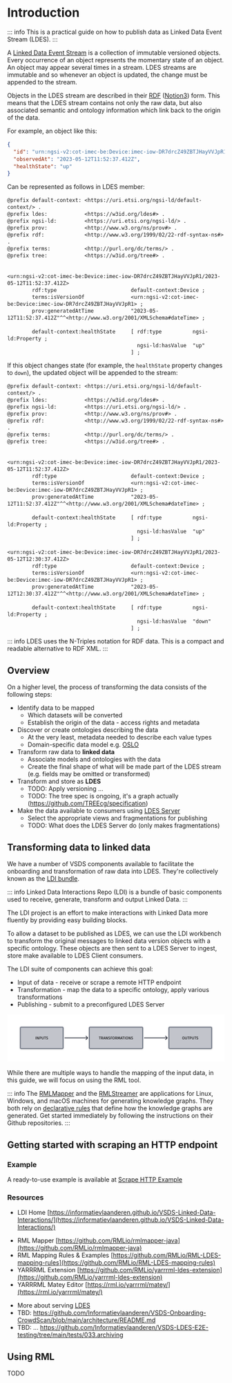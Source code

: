 # Introduction

::: info
This is a practical guide on how to publish data as Linked Data Event Stream (LDES).
:::

A [Linked Data Event Stream](https://semiceu.github.io/LinkedDataEventStreams/) is a collection of immutable versioned objects. Every occurrence of an object represents the momentary state of an object. An object may appear several times in a stream. LDES streams are immutable and so whenever an object is updated, the change must be appended to the stream.

Objects in the LDES stream are described in their [RDF](https://www.w3.org/RDF/) ([Notion3](https://www.w3.org/TeamSubmission/n3/)) form. This means that the LDES stream contains not only the raw data, but also associated semantic and ontology information which link back to the origin of the data.

For example, an object like this:

```json
{
  "id": "urn:ngsi-v2:cot-imec-be:Device:imec-iow-DR7drcZ49ZBTJHayVVJpR1",
  "observedAt": "2023-05-12T11:52:37.412Z",
  "healthState": "up"
}
```

Can be represented as follows in LDES member:

```
@prefix default-context: <https://uri.etsi.org/ngsi-ld/default-context/> .
@prefix ldes:            <https://w3id.org/ldes#> .
@prefix ngsi-ld:         <https://uri.etsi.org/ngsi-ld/> .
@prefix prov:            <http://www.w3.org/ns/prov#> .
@prefix rdf:             <http://www.w3.org/1999/02/22-rdf-syntax-ns#> .
@prefix terms:           <http://purl.org/dc/terms/> .
@prefix tree:            <https://w3id.org/tree#> .


<urn:ngsi-v2:cot-imec-be:Device:imec-iow-DR7drcZ49ZBTJHayVVJpR1/2023-05-12T11:52:37.412Z>
        rdf:type                        default-context:Device ;
        terms:isVersionOf               <urn:ngsi-v2:cot-imec-be:Device:imec-iow-DR7drcZ49ZBTJHayVVJpR1> ;
        prov:generatedAtTime            "2023-05-12T11:52:37.412Z"^^<http://www.w3.org/2001/XMLSchema#dateTime> ;

        default-context:healthState     [ rdf:type          ngsi-ld:Property ;
                                          ngsi-ld:hasValue  "up"
                                        ] ;
```

If this object changes state (for example, the `healthState` property changes to `down`), the updated object will be appended to the stream:

```
@prefix default-context: <https://uri.etsi.org/ngsi-ld/default-context/> .
@prefix ldes:            <https://w3id.org/ldes#> .
@prefix ngsi-ld:         <https://uri.etsi.org/ngsi-ld/> .
@prefix prov:            <http://www.w3.org/ns/prov#> .
@prefix rdf:             <http://www.w3.org/1999/02/22-rdf-syntax-ns#> .
@prefix terms:           <http://purl.org/dc/terms/> .
@prefix tree:            <https://w3id.org/tree#> .


<urn:ngsi-v2:cot-imec-be:Device:imec-iow-DR7drcZ49ZBTJHayVVJpR1/2023-05-12T11:52:37.412Z>
        rdf:type                        default-context:Device ;
        terms:isVersionOf               <urn:ngsi-v2:cot-imec-be:Device:imec-iow-DR7drcZ49ZBTJHayVVJpR1> ;
        prov:generatedAtTime            "2023-05-12T11:52:37.412Z"^^<http://www.w3.org/2001/XMLSchema#dateTime> ;

        default-context:healthState     [ rdf:type          ngsi-ld:Property ;
                                          ngsi-ld:hasValue  "up"
                                        ] ;

<urn:ngsi-v2:cot-imec-be:Device:imec-iow-DR7drcZ49ZBTJHayVVJpR1/2023-05-12T12:30:37.412Z>
        rdf:type                        default-context:Device ;
        terms:isVersionOf               <urn:ngsi-v2:cot-imec-be:Device:imec-iow-DR7drcZ49ZBTJHayVVJpR1> ;
        prov:generatedAtTime            "2023-05-12T12:30:37.412Z"^^<http://www.w3.org/2001/XMLSchema#dateTime> ;

        default-context:healthState     [ rdf:type          ngsi-ld:Property ;
                                          ngsi-ld:hasValue  "down"
                                        ] ;
```

::: info
LDES uses the N-Triples notation for RDF data. This is a compact and readable alternative to RDF XML.
:::

## Overview

On a higher level, the process of transforming the data consists of the following steps:

- Identify data to be mapped
  - Which datasets will be converted
  - Establish the origin of the data - access rights and metadata
- Discover or create ontologies describing the data
  - At the very least, metadata needed to describe each value types
  - Domain-specific data model e.g. [OSLO](https://www.vlaanderen.be/digitaal-vlaanderen/onze-oplossingen/oslo)
- Transform raw data to **linked data**
  - Associate models and ontologies with the data
  - Create the final shape of what will be made part of the LDES stream (e.g. fields may be omitted or transformed)
- Transform and store as **LDES**
  - TODO: Apply versioning ...
  - TODO: The tree spec is ongoing, it's a graph actually (https://github.com/TREEcg/specification)
- Make the data available to consumers using [LDES Server](https://informatievlaanderen.github.io/VSDS-Tech-Docs/docs/LDES_server.html)
  - Select the appropriate views and fragmentations for publishing
  - TODO: What does the LDES Server do (only makes fragmentations)

## Transforming data to linked data

We have a number of VSDS components available to facilitate the onboarding and transformation of raw data into LDES. They're collectively known as the [LDI bundle](https://github.com/Informatievlaanderen/VSDS-Linked-Data-Interactions).

::: info
Linked Data Interactions Repo (LDI) is a bundle of basic components used to receive, generate, transform and output Linked Data.
:::

The LDI project is an effort to make interactions with Linked Data more fluently by providing easy building blocks.

To allow a dataset to be published as LDES, we can use the LDI workbench to transform the original messages to linked data version objects with a specific ontology. These objects are then sent to a LDES Server to ingest, store make available to LDES Client consumers.

The LDI suite of components can achieve this goal:

- Input of data - receive or scrape a remote HTTP endpoint
- Transformation - map the data to a specific ontology, apply various transformations
- Publishing - submit to a preconfigured LDES Server

![High-level steps for transforming LDES include Input, Transformation and output](./images/chart1.png)

While there are multiple ways to handle the mapping of the input data, in this guide, we will focus on using the RML tool.

::: info
The [RMLMapper](https://github.com/RMLio/rmlmapper-java) and the [RMLStreamer](https://github.com/RMLio/RMLStreamer) are applications for Linux, Windows, and macOS machines for generating knowledge graphs. They both rely on [declarative rules](https://rml.io/#rules) that define how the knowledge graphs are generated. Get started immediately by following the instructions on their Github repositories.
:::

## Getting started with scraping an HTTP endpoint

### Example

A ready-to-use example is available at [Scrape HTTP Example](https://informatievlaanderen.github.io/VSDS-Linked-Data-Interactions/ldio/examples/ex2-scrape-api)

### Resources

- LDI Home [https://informatievlaanderen.github.io/VSDS-Linked-Data-Interactions/](https://informatievlaanderen.github.io/VSDS-Linked-Data-Interactions/)

* RML Mapper [https://github.com/RMLio/rmlmapper-java](https://github.com/RMLio/rmlmapper-java)
* RML Mapping Rules & Examples [https://github.com/RMLio/RML-LDES-mapping-rules](https://github.com/RMLio/RML-LDES-mapping-rules)
* YARRRML Extension [https://github.com/RMLio/yarrrml-ldes-extension](https://github.com/RMLio/yarrrml-ldes-extension)
* YARRRML Matey Editor [https://rml.io/yarrrml/matey/](https://rml.io/yarrrml/matey/)

- More about serving [LDES](https://informatievlaanderen.github.io/VSDS-Tech-Docs/docs/Introduction.html)
- TBD: https://github.com/Informatievlaanderen/VSDS-Onboarding-CrowdScan/blob/main/architecture/README.md
- TBD: ... https://github.com/Informatievlaanderen/VSDS-LDES-E2E-testing/tree/main/tests/033.archiving

## Using RML

TODO
